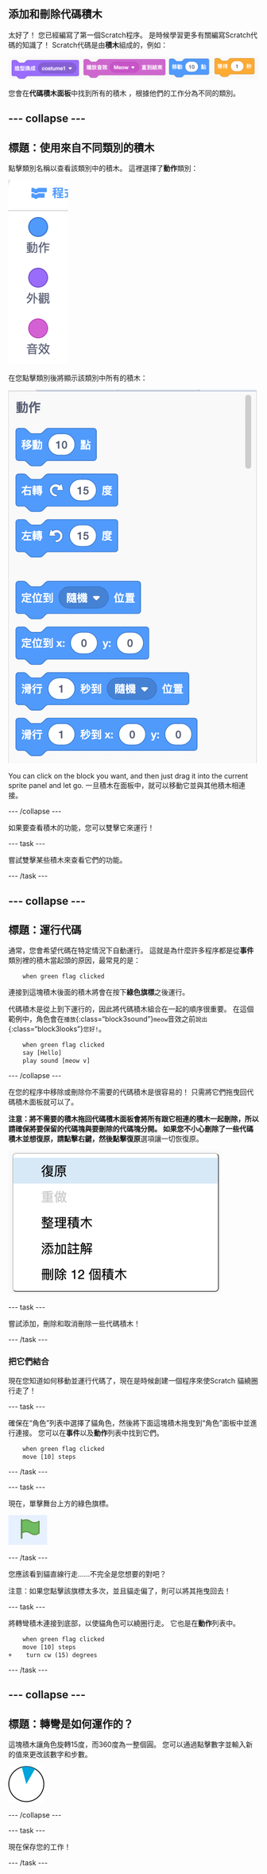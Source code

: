 ## 添加和刪除代碼積木

太好了！ 您已經編寫了第一個Scratch程序。 是時候學習更多有關編寫Scratch代碼的知識了！ Scratch代碼是由**積木**組成的，例如：

![](images/code1.png)

您會在**代碼積木面板**中找到所有的積木 ，根據他們的工作分為不同的類別。

## \--- collapse \---

## 標題：使用來自不同類別的積木

點擊類別名稱以查看該類別中的積木。 這裡選擇了**動作**類別：

![](images/code2a.png)

在您點擊類別後將顯示該類別中所有的積木：

![](images/code2b.png)

You can click on the block you want, and then just drag it into the current sprite panel and let go. 一旦積木在面板中，就可以移動它並與其他積木相連接。

\--- /collapse \---

如果要查看積木的功能，您可以雙擊它來運行！

\--- task \---

嘗試雙擊某些積木來查看它們的功能。

\--- /task \---

## \--- collapse \---

## 標題：運行代碼

通常，您會希望代碼在特定情況下自動運行。 這就是為什麼許多程序都是從**事件**類別裡的積木當起頭的原因，最常見的是：

```blocks3
    when green flag clicked
```

連接到這塊積木後面的積木將會在按下**綠色旗標**之後運行。

代碼積木是從上到下運行的，因此將代碼積木組合在一起的順序很重要。 在這個範例中，角色會在`播放`{:class=“block3sound”}`meow`音效之前`說出`{:class=“block3looks”}`您好!`。

```blocks3
    when green flag clicked
    say [Hello]
    play sound [meow v]
```

\--- /collapse \---

在您的程序中移除或刪除你不需要的代碼積木是很容易的！ 只需將它們拖曳回代碼積木面板就可以了。

**注意：**將不需要的積木拖回代碼積木面板會將所有跟它相連的積木一起刪除，所以請確保將要保留的代碼塊與要刪除的代碼塊分開。 如果您不小心刪除了一些代碼積木並想復原，請點擊右鍵，然後點擊**復原**選項讓一切恢復原。

![](images/code6.png)

\--- task \---

嘗試添加，刪除和取消刪除一些代碼積木！

\--- /task \---

### 把它們結合

現在您知道如何移動並運行代碼了，現在是時候創建一個程序來使Scratch 貓繞圈行走了！

\--- task \---

確保在“角色”列表中選擇了貓角色，然後將下面這塊積木拖曳到“角色”面板中並進行連接。 您可以在**事件**以及**動作**列表中找到它們。

```blocks3
    when green flag clicked
    move [10] steps
```

\--- /task \---

\--- task \---

現在，單擊舞台上方的綠色旗標。

![](images/code7.png)

\--- /task \---

您應該看到貓直線行走……不完全是您想要的對吧？

注意：如果您點擊該旗標太多次，並且貓走偏了，則可以將其拖曳回去！

\--- task \---

將轉彎積木連接到底部，以使貓角色可以繞圈行走。 它也是在**動作**列表中。

```blocks3
    when green flag clicked
    move [10] steps
+    turn cw (15) degrees
```

\--- /task \---

## \--- collapse \---

## 標題：轉彎是如何運作的？

這塊積木讓角色旋轉15度，而360度為一整個圓。 您可以通過點擊數字並輸入新的值來更改該數字和步數。

![](images/code9.png)

\--- /collapse \---

\--- task \---

現在保存您的工作！

\--- /task \---
